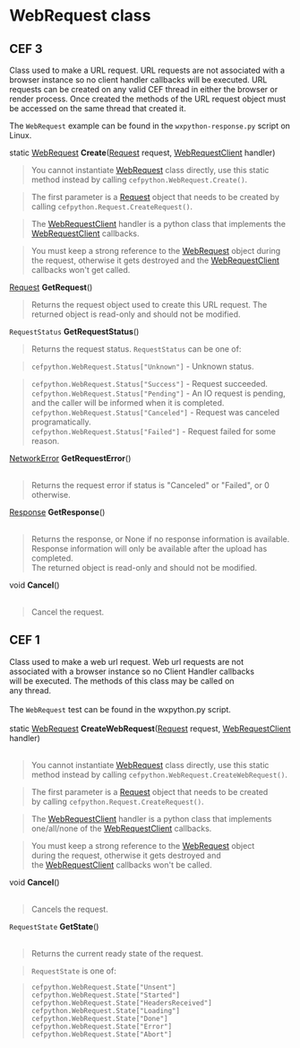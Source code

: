 # WebRequest class #

## CEF 3 ##

Class used to make a URL request. URL requests are not associated with a
browser instance so no client handler callbacks will be executed. URL requests
can be created on any valid CEF thread in either the browser or render
process. Once created the methods of the URL request object must be accessed
on the same thread that created it.

The `WebRequest` example can be found in the `wxpython-response.py` script on Linux.

static [WebRequest](WebRequest) **Create**([Request](Request) request, [WebRequestClient](WebRequestClient) handler)

> You cannot instantiate [WebRequest](WebRequest) class directly, use this static
> method instead by calling `cefpython.WebRequest.Create()`.

> The first parameter is a [Request](Request) object that needs to be created
> by calling `cefpython.Request.CreateRequest()`.

> The [WebRequestClient](WebRequestClient) handler is a python class that implements
> the [WebRequestClient](WebRequestClient) callbacks.

> You must keep a strong reference to the [WebRequest](WebRequest) object
> during the request, otherwise it gets destroyed and
> the [WebRequestClient](WebRequestClient) callbacks won't get called.

[Request](Request) **GetRequest**()

> Returns the request object used to create this URL request. The returned
> object is read-only and should not be modified.

`RequestStatus` **GetRequestStatus**()

> Returns the request status. `RequestStatus` can be one of:

> `cefpython.WebRequest.Status["Unknown"]` - Unknown status.<br>
<blockquote><code>cefpython.WebRequest.Status["Success"]</code> - Request succeeded.<br>
<code>cefpython.WebRequest.Status["Pending"]</code> - An IO request is pending, and the caller will be informed when it is completed.<br>
<code>cefpython.WebRequest.Status["Canceled"]</code> - Request was canceled programatically.<br>
<code>cefpython.WebRequest.Status["Failed"]</code> - Request failed for some reason.<br></blockquote>

<a href='NetworkError'>NetworkError</a> <b>GetRequestError</b>()<br>
<br>
<blockquote>Returns the request error if status is "Canceled" or "Failed", or 0<br>
otherwise.</blockquote>

<a href='Response'>Response</a> <b>GetResponse</b>()<br>
<br>
<blockquote>Returns the response, or None if no response information is available.<br>
Response information will only be available after the upload has completed.<br>
The returned object is read-only and should not be modified.</blockquote>

void <b>Cancel</b>()<br>
<br>
<blockquote>Cancel the request.</blockquote>


<h2>CEF 1</h2>

Class used to make a web url request. Web url requests are not<br>
associated with a browser instance so no Client Handler callbacks<br>
will be executed. The methods of this class may be called on<br>
any thread.<br>
<br>
The <code>WebRequest</code> test can be found in the wxpython.py script.<br>
<br>
static <a href='WebRequest'>WebRequest</a> <b>CreateWebRequest</b>(<a href='Request'>Request</a> request, <a href='WebRequestClient'>WebRequestClient</a> handler)<br>
<br>
<blockquote>You cannot instantiate <a href='WebRequest'>WebRequest</a> class directly, use this static<br>
method instead by calling <code>cefpython.WebRequest.CreateWebRequest()</code>.</blockquote>

<blockquote>The first parameter is a <a href='Request'>Request</a> object that needs to be created<br>
by calling <code>cefpython.Request.CreateRequest()</code>.</blockquote>

<blockquote>The <a href='WebRequestClient'>WebRequestClient</a> handler is a python class that implements<br>
one/all/none of the <a href='WebRequestClient'>WebRequestClient</a> callbacks.</blockquote>

<blockquote>You must keep a strong reference to the <a href='WebRequest'>WebRequest</a> object<br>
during the request, otherwise it gets destroyed and<br>
the <a href='WebRequestClient'>WebRequestClient</a> callbacks won't be called.</blockquote>

void <b>Cancel</b>()<br>
<br>
<blockquote>Cancels the request.</blockquote>

<code>RequestState</code> <b>GetState</b>()<br>
<br>
<blockquote>Returns the current ready state of the request.</blockquote>

<blockquote><code>RequestState</code> is one of:</blockquote>

<blockquote><code>cefpython.WebRequest.State["Unsent"]</code><br>
<code>cefpython.WebRequest.State["Started"]</code><br>
<code>cefpython.WebRequest.State["HeadersReceived"]</code><br>
<code>cefpython.WebRequest.State["Loading"]</code><br>
<code>cefpython.WebRequest.State["Done"]</code><br>
<code>cefpython.WebRequest.State["Error"]</code><br>
<code>cefpython.WebRequest.State["Abort"]</code><br>